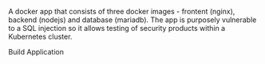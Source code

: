 A docker app that consists of three docker images - frontent (nginx), backend (nodejs) and database (mariadb).
The app is purposely vulnerable to a SQL injection so it allows testing of security products within a Kubernetes cluster.

Build Application

